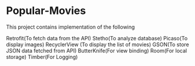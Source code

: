 # Popular-Movies
This project contains implementation of the following

Retrofit(To fetch data from the API)
Stetho(To analyze database)
Picaso(To display images)
RecyclerView (To display the list of movies)
GSON(To store JSON data fetched from API)
ButterKnife(For view binding)
Room(For local storage)
Timber(For Logging)
